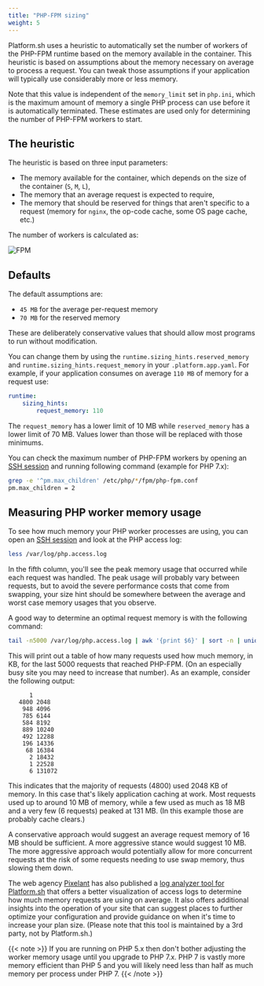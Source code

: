 ```yaml
---
title: "PHP-FPM sizing"
weight: 5
---
```


Platform.sh uses a heuristic to automatically set the number of workers of the PHP-FPM runtime based on the memory available in the container. This heuristic is based on assumptions about the memory necessary on average to process a request. You can tweak those assumptions if your application will typically use considerably more or less memory.

Note that this value is independent of the `memory_limit` set in `php.ini`, which is the maximum amount of memory a single PHP process can use before it is automatically terminated.
These estimates are used only for determining the number of PHP-FPM workers to start.

## The heuristic

The heuristic is based on three input parameters:

 * The memory available for the container, which depends on the size of the container (`S`, `M`, `L`),
 * The memory that an average request is expected to require,
 * The memory that should be reserved for things that aren't specific to a request (memory for `nginx`, the op-code cache, some OS page cache, etc.)

The number of workers is calculated as:

![FPM](/images/php/phpfpmworkers.png "0.3")


## Defaults

The default assumptions are:

 * `45 MB` for the average per-request memory
 * `70 MB` for the reserved memory

These are deliberately conservative values that should allow most programs to run without modification.

You can change them by using the `runtime.sizing_hints.reserved_memory` and `runtime.sizing_hints.request_memory` in your `.platform.app.yaml`. For example, if your application consumes on average `110 MB` of memory for a request use:

```yaml
runtime:
    sizing_hints:
        request_memory: 110
```

The `request_memory` has a lower limit of 10 MB while `reserved_memory` has a lower limit of 70 MB.
Values lower than those will be replaced with those minimums.

You can check the maximum number of PHP-FPM workers by opening an [SSH session](/development/ssh/_index.md) and running following command (example for PHP 7.x):

```bash
grep -e '^pm.max_children' /etc/php/*/fpm/php-fpm.conf
pm.max_children = 2
```

## Measuring PHP worker memory usage

To see how much memory your PHP worker processes are using, you can open an [SSH session](/development/ssh/_index.md) and look at the PHP access log:

```bash
less /var/log/php.access.log
```

In the fifth column, you'll see the peak memory usage that occurred while each request was handled. The peak usage will probably vary between requests, but to avoid the severe performance costs that come from swapping, your size hint should be somewhere between the average and worst case memory usages that you observe.

A good way to determine an optimal request memory is with the following command:

```bash
tail -n5000 /var/log/php.access.log | awk '{print $6}' | sort -n | uniq -c
```

This will print out a table of how many requests used how much memory, in KB, for the last 5000 requests that reached PHP-FPM.
(On an especially busy site you may need to increase that number).
As an example, consider the following output:

```text
      1
   4800 2048
    948 4096
    785 6144
    584 8192
    889 10240
    492 12288
    196 14336
     68 16384
      2 18432
      1 22528
      6 131072
```

This indicates that the majority of requests (4800) used 2048 KB of memory.
In this case that's likely application caching at work.
Most requests used up to around 10 MB of memory, while a few used as much as 18 MB and a very few (6 requests) peaked at 131 MB.
(In this example those are probably cache clears.)

A conservative approach would suggest an average request memory of 16 MB should be sufficient.
A more aggressive stance would suggest 10 MB.
The more aggressive approach would potentially allow for more concurrent requests at the risk of some requests needing to use swap memory, thus slowing them down.

The web agency [Pixelant](https://www.pixelant.net/) has also published a [log analyzer tool for Platform.sh](https://github.com/pixelant/platformsh-analytics) that offers a better visualization of access logs to determine how much memory requests are using on average.
It also offers additional insights into the operation of your site that can suggest places to further optimize your configuration and provide guidance on when it's time to increase your plan size.
(Please note that this tool is maintained by a 3rd party, not by Platform.sh.)


{{< note >}}
If you are running on PHP 5.x then don't bother adjusting the worker memory usage until you upgrade to PHP 7.x.
PHP 7 is vastly more memory efficient than PHP 5 and you will likely need less than half as much memory per process under PHP 7.
{{< /note >}}
